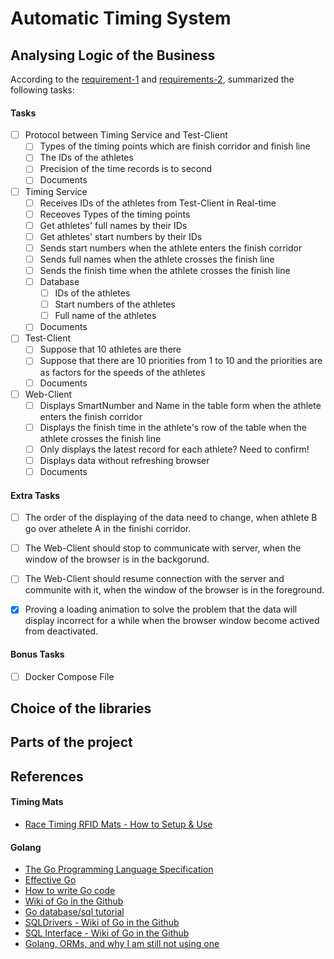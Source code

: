 # Automatic Timing System


## Analysing Logic of the Business
According to the [requirement-1](./docs/requirements/Backend_take_home_test.pdf) and [requirements-2](./docs/requirements/Requirements_of_the_task.png), summarized the following tasks:

#### Tasks
- [ ] Protocol between Timing Service and Test-Client
    - [ ] Types of the timing points which are finish corridor and finish line
    - [ ] The IDs of the athletes
    - [ ] Precision of the time records is to second
    - [ ] Documents

- [ ] Timing Service
    - [ ] Receives IDs of the athletes from Test-Client in Real-time
    - [ ] Receoves Types of the timing points
    - [ ] Get athletes' full names by their IDs
    - [ ] Get athletes' start numbers by their IDs
    - [ ] Sends start numbers when the athlete enters the finish corridor
    - [ ] Sends full names when the athlete crosses the finish line
    - [ ] Sends the finish time when the athlete crosses the finish line
    - [ ] Database
        - [ ] IDs of the athletes
        - [ ] Start numbers of the athletes
        - [ ] Full name of the athletes
    - [ ] Documents

- [ ] Test-Client
    - [ ] Suppose that 10 athletes are there
    - [ ] Suppose that there are 10 priorities from 1 to 10 and the priorities are as factors for the speeds of the athletes
    - [ ] Documents

- [ ] Web-Client
    - [ ] Displays SmartNumber and Name in the table form when the athlete enters the finish corridor
    - [ ] Displays the finish time in the athlete's row of the table when the athlete crosses the finish line
    - [ ] Only displays the latest record for each athlete? Need to confirm!
    - [ ] Displays data without refreshing browser
    - [ ] Documents

#### Extra Tasks
- [ ] The order of the displaying of the data need to change, when athlete B go over athelete A in the finishi corridor.

- [ ] The Web-Client should stop to communicate with server, when the window of the browser is in the backgorund.

- [ ] The Web-Client should resume connection with the server and communite with it, when the window of the browser is in the foreground.

- [x] Proving a loading animation to solve the problem that the data will display incorrect for a while when the browser window become actived from deactivated. 

#### Bonus Tasks

- [ ] Docker Compose File


## Choice of the libraries


## Parts of the project


## References

#### Timing Mats

- [Race Timing RFID Mats - How to Setup & Use](https://www.youtube.com/watch?v=MnkCDdUjP5w)



#### Golang

- [The Go Programming Language Specification](https://golang.org/ref/spec)
- [Effective Go](https://golang.org/doc/effective_go.html)
- [How to write Go code](https://golang.org/doc/code.html)
- [Wiki of Go in the Github](https://github.com/golang/go/wiki)
- [Go database/sql tutorial](http://go-database-sql.org/index.html)
- [SQLDrivers - Wiki of Go in the Github](https://github.com/golang/go/wiki/SQLDrivers)
- [SQL Interface - Wiki of Go in the Github](https://github.com/golang/go/wiki/SQLInterface)
- [Golang, ORMs, and why I am still not using one](http://www.hydrogen18.com/blog/golang-orms-and-why-im-still-not-using-one.html)

